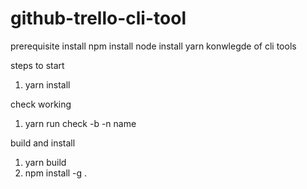 # github-trello-cli-tool

prerequisite
 install npm
 install node
 install yarn
 konwlegde of cli tools

steps to start
  1. yarn install
 
 check working
  1. yarn run check -b <Any trello card URL> -n name
 
 build and install
  1. yarn build
  2. npm install -g .
